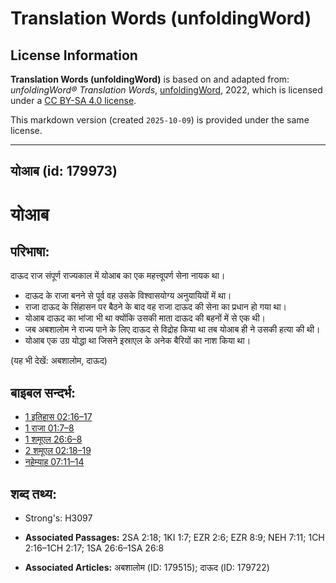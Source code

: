 # Translation Words (unfoldingWord)

## License Information

**Translation Words (unfoldingWord)** is based on and adapted from: _unfoldingWord® Translation Words_, [unfoldingWord](https://unfoldingword.org/utw), 2022, which is licensed under a [CC BY-SA 4.0 license](https://creativecommons.org/licenses/by-sa/4.0/legalcode.en).

This markdown version (created `2025-10-09`) is provided under the same license.



--------------------------------

## योआब (id: 179973)

योआब
====

परिभाषा:
--------

दाऊद राज संपूर्ण राज्यकाल में योआब का एक महत्त्वूपर्ण सेना नायक था।

* दाऊद के राजा बनने से पूर्व वह उसके विश्वासयोग्य अनुयायियों में था।
* राजा दाऊद के सिंहासन पर बैठने के बाद वह राजा दाऊद की सेना का प्रधान हो गया था।
* योआब दाऊद का भांजा भी था क्योंकि उसकी माता दाऊद की बहनों में से एक थी।
* जब अबशालोम ने राज्य पाने के लिए दाऊद से विद्रोह किया था तब योआब ही ने उसकी हत्या की थी।
* योआब एक उग्र योद्धा था जिसने इस्राएल के अनेक बैरियों का नाश किया था।

(यह भी देखें: अबशालोम, दाऊद)

बाइबल सन्दर्भ:
--------------

* [1 इतिहास 02:16–17](https://ref.ly/1Chr0:0)
* [1 राजा 01:7–8](https://ref.ly/1Kgs0:0)
* [1 शमूएल 26:6–8](https://ref.ly/1Sam0:0)
* [2 शमूएल 02:18–19](https://ref.ly/2Sam0:0)
* [नहेम्याह 07:11–14](https://ref.ly/Neh7:11-Neh7:14)

शब्द तथ्य:
----------

* Strong's: H3097

* **Associated Passages:** 2SA 2:18; 1KI 1:7; EZR 2:6; EZR 8:9; NEH 7:11; 1CH 2:16–1CH 2:17; 1SA 26:6–1SA 26:8
* **Associated Articles:** अबशालोम (ID: 179515); दाऊद (ID: 179722)

